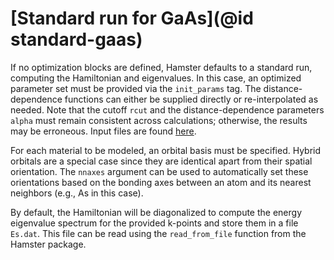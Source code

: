 # [Standard run for GaAs](@id standard-gaas)

If no optimization blocks are defined, Hamster defaults to a standard run, computing the Hamiltonian and eigenvalues. In this case, an optimized parameter set must be provided via the `init_params` tag. The distance-dependence functions can either be supplied directly or re-interpolated as needed. Note that the cutoff `rcut` and the distance-dependence parameters `alpha` must remain consistent across calculations; otherwise, the results may be erroneous. Input files are found [here](https://github.com/TheoFEM-TUM/Hamster.jl/tree/main/examples/gaas_model_eval).

For each material to be modeled, an orbital basis must be specified. Hybrid orbitals are a special case since they are identical apart from their spatial orientation. The `nnaxes` argument can be used to automatically set these orientations based on the bonding axes between an atom and its nearest neighbors (e.g., As in this case).

By default, the Hamiltonian will be diagonalized to compute the energy eigenvalue spectrum for the provided k-points and store them in a file `Es.dat`. This file can be read using the `read_from_file` function from the Hamster package.
